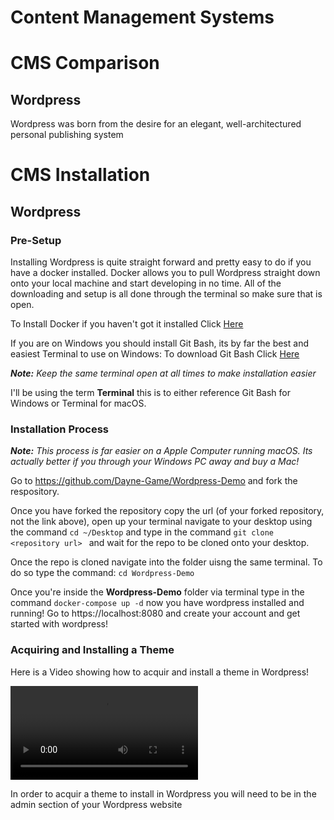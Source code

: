 # Content Management Systems

# CMS Comparison

## Wordpress

Wordpress was born from the desire for an elegant, well-architectured personal publishing system

# CMS Installation

## Wordpress

### Pre-Setup

Installing Wordpress is quite straight forward and pretty easy to do if you have a docker installed. Docker allows you to pull Wordpress straight down onto your local machine and start developing in no time. All of the downloading and setup is all done through the terminal so make sure that is open.

To Install Docker if you haven't got it installed Click <a href="https://docs.docker.com/docker-for-windows/install/">Here</a>

If you are on Windows you should install Git Bash, its by far the best and easiest Terminal to use on Windows: To download Git Bash Click <a href="https://git-scm.com/downloads">Here</a>

***Note:*** *Keep the same terminal open at all times to make installation easier*

I'll be using the term **Terminal** this is to either reference Git Bash for Windows or Terminal for macOS. 

### Installation Process

***Note:*** *This process is far easier on a Apple Computer running macOS. Its actually better if you through your Windows PC away and buy a Mac!*

Go to https://github.com/Dayne-Game/Wordpress-Demo and fork the respository.

Once you have forked the repository copy the url (of your forked repository, not the link above), open up your terminal navigate to your desktop using the command ```cd ~/Desktop``` and type in the command ```git clone <repository url> ``` and wait for the repo to be cloned onto your desktop.

Once the repo is cloned navigate into the folder uisng the same terminal. To do so type the command: ```cd Wordpress-Demo```

Once you're inside the **Wordpress-Demo** folder via terminal type in the command ```docker-compose up -d``` now you have wordpress installed and running! Go to https://localhost:8080 and create your account and get started with wordpress! 


### Acquiring and Installing a Theme

Here is a Video showing how to acquir and install a theme in Wordpress!

![](Theme.mp4)

In order to acquir a theme to install in Wordpress you will need to be in the admin section of your Wordpress website